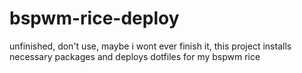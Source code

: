 # bspwm-rice-deploy
unfinished, don't use, maybe i wont ever finish it, this project installs necessary packages and deploys dotfiles for my bspwm rice
